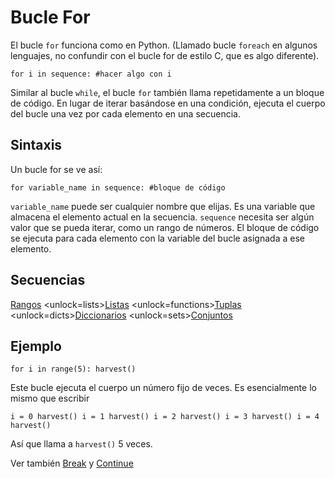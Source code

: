 # Bucle For
El bucle `for` funciona como en Python. (Llamado bucle `foreach` en algunos lenguajes, no confundir con el bucle for de estilo C, que es algo diferente).

`for i in sequence:
	#hacer algo con i`

Similar al bucle `while`, el bucle `for` también llama repetidamente a un bloque de código. En lugar de iterar basándose en una condición, ejecuta el cuerpo del bucle una vez por cada elemento en una secuencia.

## Sintaxis
Un bucle for se ve así:

`for variable_name in sequence:
	#bloque de código`

`variable_name` puede ser cualquier nombre que elijas. Es una variable que almacena el elemento actual en la secuencia. `sequence` necesita ser algún valor que se pueda iterar, como un rango de números. El bloque de código se ejecuta para cada elemento con la variable del bucle asignada a ese elemento.

## Secuencias
[Rangos](functions/range)      <unlock=lists>[Listas](docs/scripting/lists.md)      </unlock><unlock=functions>[Tuplas](docs/scripting/tuples.md)      </unlock><unlock=dicts>[Diccionarios](docs/scripting/dicts.md)      </unlock><unlock=sets>[Conjuntos](docs/scripting/sets.md)</unlock>

## Ejemplo
`for i in range(5):
    harvest()`

Este bucle ejecuta el cuerpo un número fijo de veces. Es esencialmente lo mismo que escribir

`i = 0
harvest()
i = 1
harvest()
i = 2
harvest()
i = 3
harvest()
i = 4
harvest()`

Así que llama a `harvest()` 5 veces.

Ver también [Break](docs/scripting/break.md) y [Continue](docs/scripting/continue.md)